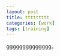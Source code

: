 ```yaml
---
layout: post
title: ttttttttt
categories: [work]
tags: [training]
---
```


gggggggggggggg。

